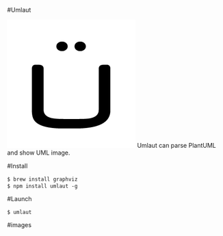 #Umlaut

![umlaut](./images/umlaut-icons.gif)
Umlaut can parse PlantUML and show UML image.

#Install

```
$ brew install graphviz
$ npm install umlaut -g
```

#Launch

```
$ umlaut
```

#images


